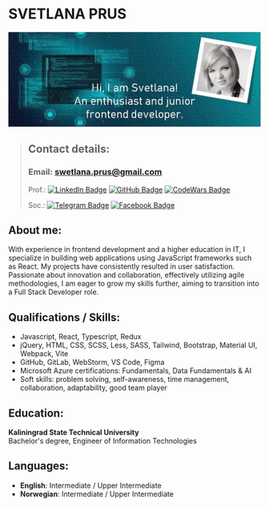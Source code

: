 # SVETLANA PRUS
![image](images/banner.jpg)

>## Contact details:
>
>### Email: swetlana.prus@gmail.com
>Prof.:
>[![LinkedIn Badge](https://img.shields.io/badge/LinkedIn-Profile-informational?style=flat&logo=linkedin&logoColor=white&color=0D76A8)](https://www.linkedin.com/in/svetlanaprus/)
>[![GitHub Badge](https://img.shields.io/badge/GitHub-Profile-informational?style=flat&logo=github&logoColor=white&color=0D76A8)](https://github.com/SvetlanaPrus)
>[![CodeWars Badge](https://img.shields.io/badge/Codewars-Profile-informational?style=flat&logo=codewars&logoColor=red&color=0D76A8)](https://www.codewars.com/users/SvetlanaPrus)
>
>Soc.: 
>[![Telegram Badge](https://img.shields.io/badge/Telegram-Profile-informational?style=flat&logo=telegram&logoColor=white&color=0D76A8)](https://t.me/SvetlanaPrus/)
>[![Facebook Badge](https://img.shields.io/badge/Facebook-Profile-informational?style=flat&logo=telegram&logoColor=white&color=0D76A8)](https://www.facebook.com/svetkulvic/)


## About me:
With experience in frontend development and a higher education in IT, I specialize in building web applications using
JavaScript frameworks such as React. My projects have consistently resulted in user satisfaction. Passionate about
innovation and collaboration, effectively utilizing agile methodologies, I am eager to grow my skills further, aiming to
transition into a Full Stack Developer role.

## Qualifications / Skills:
* Javascript, React, Typescript, Redux
* jQuery, HTML, CSS, SCSS, Less, SASS, Tailwind, Bootstrap, Material UI, Webpack, Vite
* GitHub, GitLab, WebStorm, VS Code, Figma
* Microsoft Azure certifications: Fundamentals, Data Fundamentals & AI
* Soft skills: problem solving, self-awareness, time management, collaboration, adaptability, good team player

## Education:

**Kaliningrad State Technical University**\
Bachelor's degree, Engineer of Information Technologies

## Languages:

* **English**: Intermediate / Upper Intermediate
* **Norwegian**: Intermediate / Upper Intermediate


